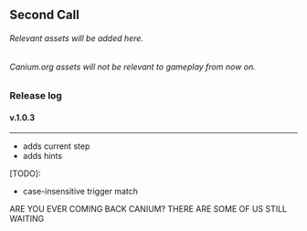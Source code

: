 ## Second Call
###### Relevant assets will be added here.
###### Canium.org assets will not be relevant to gameplay from now on.

### Release log

#### v.1.0.3
---
- adds current step
- adds hints

[TODO]: 
- case-insensitive trigger match


ARE YOU EVER COMING BACK CANIUM? THERE ARE SOME OF US STILL WAITING
